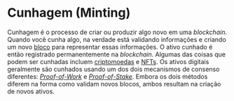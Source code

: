 # Cunhagem (Minting)

Cunhagem é o processo de criar ou produzir algo novo em uma _blockchain_. Quando você cunha algo, na verdade está validando informações e criando um novo [bloco](Bloco.md) para representar essas informações. O ativo cunhado é então registrado permanentemente na _blockchain_. Algumas das coisas que podem ser cunhadas incluem [criptomoedas](Criptomoedas.md) e [NFTs](NFT.md). Os ativos digitais geralmente são cunhados usando um dos dois mecanismos de consenso diferentes: [_Proof-of-Work_](Proof-of-Work.md) e [_Proof-of-Stake_](Proof-of-Stake.md). Embora os dois métodos diferem na forma como validam novos blocos, ambos resultam na criação de novos ativos.